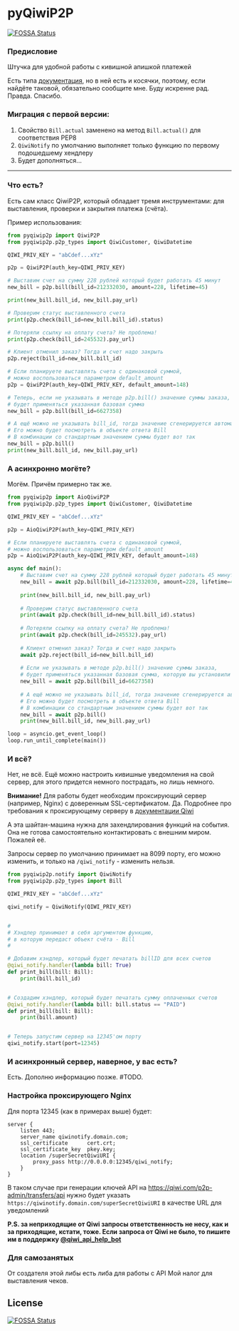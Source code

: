 # pyQiwiP2P
[![FOSSA Status](https://app.fossa.com/api/projects/git%2Bgithub.com%2FWhiteApfel%2FpyQiwiP2P.svg?type=shield)](https://app.fossa.com/projects/git%2Bgithub.com%2FWhiteApfel%2FpyQiwiP2P?ref=badge_shield)


### Предисловие
Штучка для удобной работы с кивишной апишкой платежей

Есть типа [документация](https://pyqiwip2p.readthedocs.io/ru/latest/), но в ней есть и косячки, поэтому, 
если найдёте таковой, обязательно сообщите мне. Буду искренне рад. Правда. Спасибо.

### Миграция с первой версии:

1. Свойство ``Bill.actual`` заменено на метод ``Bill.actual()`` для соответствия PEP8
2. ``QiwiNotify`` по умолчанию выполняет только функцию по первому подошедшему хендлеру
3. Будет дополняться...

---

### Что есть?
Есть сам класс QiwiP2P, который обладает тремя инструментами:
для выставления, проверки и закрытия платежа (счёта). 


Пример использования:

```python
from pyqiwip2p import QiwiP2P
from pyqiwip2p.p2p_types import QiwiCustomer, QiwiDatetime

QIWI_PRIV_KEY = "abCdef...xYz"

p2p = QiwiP2P(auth_key=QIWI_PRIV_KEY)

# Выставим счет на сумму 228 рублей который будет работать 45 минут
new_bill = p2p.bill(bill_id=212332030, amount=228, lifetime=45)

print(new_bill.bill_id, new_bill.pay_url)

# Проверим статус выставленного счета
print(p2p.check(bill_id=new_bill.bill_id).status)

# Потеряли ссылку на оплату счета? Не проблема!
print(p2p.check(bill_id=245532).pay_url)

# Клиент отменил заказ? Тогда и счет надо закрыть
p2p.reject(bill_id=new_bill.bill_id)

# Если планируете выставлять счета с одинаковой суммой,
# можно воспользоваться параметром default_amount
p2p = QiwiP2P(auth_key=QIWI_PRIV_KEY, default_amount=148)

# Теперь, если не указывать в методе p2p.bill() значение суммы заказа,
# будет применяться указанная базовая сумма
new_bill = p2p.bill(bill_id=6627358)

# А ещё можно не указывать bill_id, тогда значение сгенерируется автоматически.
# Его можно будет посмотреть в объекте ответа Bill
# В комбинации со стандартным значением суммы будет вот так
new_bill = p2p.bill()
print(new_bill.bill_id, new_bill.pay_url)
```

### А асинхронно могёте?
Могём. Причём примерно так же.

```python
from pyqiwip2p import AioQiwiP2P
from pyqiwip2p.p2p_types import QiwiCustomer, QiwiDatetime

QIWI_PRIV_KEY = "abCdef...xYz"

p2p = AioQiwiP2P(auth_key=QIWI_PRIV_KEY)

# Если планируете выставлять счета с одинаковой суммой,
# можно воспользоваться параметром default_amount
p2p = AioQiwiP2P(auth_key=QIWI_PRIV_KEY, default_amount=148)

async def main():
    # Выставим счет на сумму 228 рублей который будет работать 45 минут
    new_bill = await p2p.bill(bill_id=212332030, amount=228, lifetime=45)
    
    print(new_bill.bill_id, new_bill.pay_url)
    
    # Проверим статус выставленного счета
    print(await p2p.check(bill_id=new_bill.bill_id).status)
    
    # Потеряли ссылку на оплату счета? Не проблема!
    print(await p2p.check(bill_id=245532).pay_url)
    
    # Клиент отменил заказ? Тогда и счет надо закрыть
    await p2p.reject(bill_id=new_bill.bill_id)
    
    # Если не указывать в методе p2p.bill() значение суммы заказа,
    # будет применяться указанная базовая сумма, которую вы установили
    new_bill = await p2p.bill(bill_id=6627358)
    
    # А ещё можно не указывать bill_id, тогда значение сгенерируется автоматически.
    # Его можно будет посмотреть в объекте ответа Bill
    # В комбинации со стандартным значением суммы будет вот так
    new_bill = await p2p.bill()
    print(new_bill.bill_id, new_bill.pay_url)

loop = asyncio.get_event_loop()
loop.run_until_complete(main())
```

### И всё?
Нет, не всё. Ещё можно настроить кивишные уведомления на свой сервер, 
для этого придется немного пострадать, но лишь немного.

**Внимание!** Для работы будет необходим проксирующий сервер (например, Nginx) с доверенным SSL-сертификатом. 
Да. Подробнее про требования к проксирующему серверу в [документации Qiwi](https://developer.qiwi.com/ru/p2p-payments/?shell#notification "Почитай, это полезно")

А эта шайтан-машина нужна для захендлирования функций на события. Она не готова самостоятельно контактировать с внешним миром. Пожалей её.

Запросы сервер по умолчанию принимает на 8099 порту, его можно изменить, и только на `/qiwi_notify` - изменить нельзя.

```python
from pyqiwip2p.notify import QiwiNotify
from pyqiwip2p.p2p_types import Bill

QIWI_PRIV_KEY = "abCdef...xYz"

qiwi_notify = QiwiNotify(QIWI_PRIV_KEY)


#
# Хэндлер принимает в себя аргументом функцию,
# в которую передаст объект счёта - Bill
#

# Добавим хэндлер, который будет печатать billID для всех счетов
@qiwi_notify.handler(lambda bill: True)
def print_bill(bill: Bill):
	print(bill.bill_id)


# Создадим хэндлер, который будет печатать сумму оплаченных счетов
@qiwi_notify.handler(lambda bill: bill.status == "PAID")
def print_bill(bill: Bill):
	print(bill.amount)


# Теперь запустим сервер на 12345'ом порту
qiwi_notify.start(port=12345)
```

### И асинхронный сервер, наверное, у вас есть?
Есть. Дополню информацию позже. #TODO.

### Настройка проксирующего Nginx
Для порта 12345 (как в примерах выше) будет:
```
server {
    listen 443;
    server_name qiwinotify.domain.com;
    ssl_certificate      cert.crt;
    ssl_certificate_key  pkey.key;
    location /superSecretQiwiURI {
        proxy_pass http://0.0.0.0:12345/qiwi_notify;
    }
}
```
В таком случае при генерации ключей API на https://qiwi.com/p2p-admin/transfers/api
нужно будет указать `https://qiwinotify.domain.com/superSecretQiwiURI` в качестве URL для уведомлений

**P.S. за неприходящие от Qiwi запросы ответственность не несу, как и за приходящие, кстати, тоже.
Если запроса от Qiwi не было, то пишите им в поддержку [@qiwi_api_help_bot](https://t.me/qiwi_api_help_bot)**

### Для самозанятых
От создателя этой либы есть либа для работы с API Мой налог для выставления чеков.

## License
[![FOSSA Status](https://app.fossa.com/api/projects/git%2Bgithub.com%2FWhiteApfel%2FpyQiwiP2P.svg?type=large)](https://app.fossa.com/projects/git%2Bgithub.com%2FWhiteApfel%2FpyQiwiP2P?ref=badge_large)
